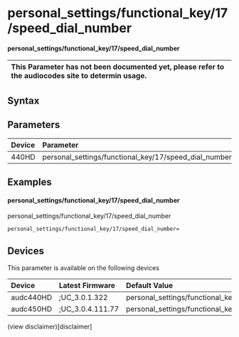 ﻿---
description: personal_settings/functional_key/17/speed_dial_number
search: false
---

# personal_settings/functional_key/17/speed_dial_number

#### personal_settings/functional_key/17/speed_dial_number


| This Parameter has not been documented yet, please refer to the audiocodes site to determin usage.  | 
| :--- |

## Syntax

## Parameters
|Device|Parameter|value|Description|
|:---|:---|:---|:---|
| 440HD | personal_settings/functional_key/17/speed_dial_number |  |  |

## Examples
#### personal_settings/functional_key/17/speed_dial_number

personal_settings/functional_key/17/speed_dial_number

```
personal_settings/functional_key/17/speed_dial_number=
```

## Devices
This parameter is available on the following devices

| Device | Latest Firmware | Default Value |
|:---|:---|:---|
| audc440HD | ;UC_3.0.1.322 | personal_settings/functional_key/17/speed_dial_number= 
| audc450HD | ;UC_3.0.4.111.77 | personal_settings/functional_key/17/speed_dial_number= 

(view disclaimer)[disclaimer]
